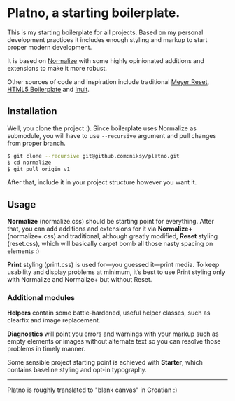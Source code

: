 # Platno, a starting boilerplate.

This is my starting boilerplate for all projects. Based on my personal development
practices it includes enough styling and markup to start proper modern development.

It is based on [Normalize](http://necolas.github.com/normalize.css/) with some
highly opinionated additions and extensions to make it more robust.

Other sources of code and inspiration include traditional
[Meyer Reset](http://meyerweb.com/eric/tools/css/reset/),
[HTML5 Boilerplate](http://html5boilerplate.com/) and
[Inuit](https://github.com/csswizardry/inuit.css).

## Installation

Well, you clone the project :). Since boilerplate uses Normalize as submodule,
you will have to use `--recursive` argument and pull changes from proper branch.

```bash
$ git clone --recursive git@github.com:niksy/platno.git
$ cd normalize
$ git pull origin v1
```

After that, include it in your project structure however you want it.

## Usage

**Normalize** (normalize.css) should be starting point for everything. After that,
you can add additions and extensions for it via **Normalize+** (normalize+.css) and
traditional, although greatly modified, **Reset** styling (reset.css), which will
basically carpet bomb all those nasty spacing on elements :)

**Print** styling (print.css) is used for—you guessed it—print media. To keep usability
and display problems at minimum, it’s best to use Print styling only with
Normalize and Normalize+ but without Reset.

### Additional modules

**Helpers** contain some battle-hardened, useful helper classes, such as
clearfix and image replacement.

**Diagnostics** will point you errors and warnings with your markup such as empty
elements or images without alternate text so you can resolve those problems
in timely manner.

Some sensible project starting point is achieved with **Starter**, which contains
baseline styling and opt-in typography.

---

Platno is roughly translated to "blank canvas" in Croatian :)
